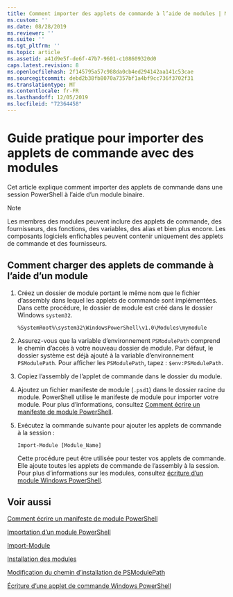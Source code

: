 ```yaml
---
title: Comment importer des applets de commande à l’aide de modules | Microsoft Docs
ms.custom: ''
ms.date: 08/28/2019
ms.reviewer: ''
ms.suite: ''
ms.tgt_pltfrm: ''
ms.topic: article
ms.assetid: a41d9e5f-de6f-47b7-9601-c108609320d0
caps.latest.revision: 8
ms.openlocfilehash: 2f145795a57c988da0cb4ed294142aa141c53cae
ms.sourcegitcommit: debd2b38fb8070a7357bf1a4bf9cc736f3702f31
ms.translationtype: MT
ms.contentlocale: fr-FR
ms.lasthandoff: 12/05/2019
ms.locfileid: "72364458"
---
```

# <a name="how-to-import-cmdlets-using-modules"></a>Guide pratique pour importer des applets de commande avec des modules

Cet article explique comment importer des applets de commande dans une session PowerShell à l’aide d’un module binaire.

> [!NOTE]
> Les membres des modules peuvent inclure des applets de commande, des fournisseurs, des fonctions, des variables, des alias et bien plus encore. Les composants logiciels enfichables peuvent contenir uniquement des applets de commande et des fournisseurs.

## <a name="how-to-load-cmdlets-using-a-module"></a>Comment charger des applets de commande à l’aide d’un module

1. Créez un dossier de module portant le même nom que le fichier d’assembly dans lequel les applets de commande sont implémentées. Dans cette procédure, le dossier de module est créé dans le dossier Windows `system32`.

   `%SystemRoot%\system32\WindowsPowerShell\v1.0\Modules\mymodule`

1. Assurez-vous que la variable d’environnement `PSModulePath` comprend le chemin d’accès à votre nouveau dossier de module. Par défaut, le dossier système est déjà ajouté à la variable d’environnement `PSModulePath`. Pour afficher les `PSModulePath`, tapez : `$env:PSModulePath`.

1. Copiez l’assembly de l’applet de commande dans le dossier du module.

1. Ajoutez un fichier manifeste de module (`.psd1`) dans le dossier racine du module. PowerShell utilise le manifeste de module pour importer votre module. Pour plus d’informations, consultez [Comment écrire un manifeste de module PowerShell](../module/how-to-write-a-powershell-module-manifest.md).

1. Exécutez la commande suivante pour ajouter les applets de commande à la session :

   `Import-Module [Module_Name]`

   Cette procédure peut être utilisée pour tester vos applets de commande. Elle ajoute toutes les applets de commande de l’assembly à la session. Pour plus d’informations sur les modules, consultez [écriture d’un module Windows PowerShell](../module/writing-a-windows-powershell-module.md).

## <a name="see-also"></a>Voir aussi

[Comment écrire un manifeste de module PowerShell](../module/how-to-write-a-powershell-module-manifest.md)

[Importation d’un module PowerShell](../module/importing-a-powershell-module.md)

[Import-Module](/powershell/module/Microsoft.PowerShell.Core/Import-Module)

[Installation des modules](../module/installing-a-powershell-module.md)

[Modification du chemin d’installation de PSModulePath](../module/modifying-the-psmodulepath-installation-path.md)

[Écriture d’une applet de commande Windows PowerShell](./writing-a-windows-powershell-cmdlet.md)

